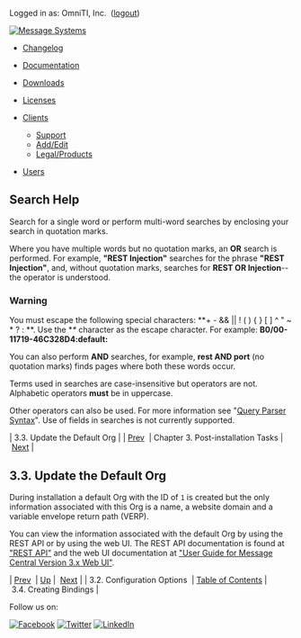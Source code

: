 Logged in as: OmniTI, Inc.  ([logout](https://support.messagesystems.com/logout.php))

[![Message Systems](https://support.messagesystems.com/images/ms-white205.png)](https://support.messagesystems.com/start.php) 

*   [Changelog](https://support.messagesystems.com/start.php?show=changelog)
*   [Documentation](https://support.messagesystems.com/docs/)
*   [Downloads](https://support.messagesystems.com/start.php)

*   [Licenses](https://support.messagesystems.com/license_summary.php)
*   <a href="">Clients</a>
    *   [Support](https://support.messagesystems.com/cs.php)
    *   [Add/Edit](https://support.messagesystems.com/edit_client.php)
    *   [Legal/Products](https://support.messagesystems.com/edit_products.php)
*   [Users](https://support.messagesystems.com/edit_customer.php)

## Search Help

Search for a single word or perform multi-word searches by enclosing your search in quotation marks.

Where you have multiple words but no quotation marks, an **OR** search is performed. For example, **"REST Injection"** searches for the phrase **"REST Injection"**, and, without quotation marks, searches for **REST OR Injection**--the operator is understood.

### Warning

You must escape the following special characters: **+ - && || ! ( ) { } [ ] ^ " ~ * ? : \**. Use the **\** character as the escape character. For example: **B0/00-11719-46C328D4\:default\:**

You can also perform **AND** searches, for example, **rest AND port** (no quotation marks) finds pages where both these words occur.

Terms used in searches are case-insensitive but operators are not. Alphabetic operators **must** be in uppercase.

Other operators can also be used. For more information see "[Query Parser Syntax](https://lucene.apache.org/core/old_versioned_docs/versions/3_0_0/queryparsersyntax.html)". Use of fields in searches is not currently supported.

| 3.3. Update the Default Org |
| [Prev](mc-post-config-options.php)  | Chapter 3. Post-installation Tasks |  [Next](mc-post-installation-bindings.php) |

## 3.3. Update the Default Org

During installation a default Org with the ID of `1` is created but the only information associated with this Org is a name, a website domain and a variable envelope return path (VERP).

You can view the information associated with the default Org by using the REST API or by using the web UI. The REST API documentation is found at ["REST API"](https://support.messagesystems.com/docs/web-mc-rest/index.php) and the web UI documentation at ["User Guide for Message Central Version 3.x Web UI"](https://support.messagesystems.com/docs/web-mc-user/index.php).

| [Prev](mc-post-config-options.php)  | [Up](mc-post-installation.php) |  [Next](mc-post-installation-bindings.php) |
| 3.2. Configuration Options  | [Table of Contents](index.php) |  3.4. Creating Bindings |

Follow us on:

[![Facebook](https://support.messagesystems.com/images/icon-facebook.png)](http://www.facebook.com/messagesystems) [![Twitter](https://support.messagesystems.com/images/icon-twitter.png)](http://twitter.com/#!/MessageSystems) [![LinkedIn](https://support.messagesystems.com/images/icon-linkedin.png)](http://www.linkedin.com/company/message-systems)